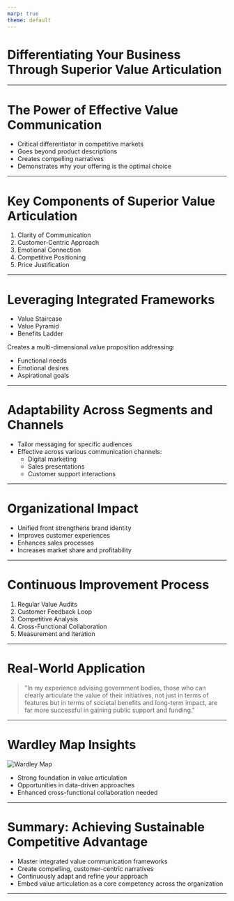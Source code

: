 ```yaml
---
marp: true
theme: default
---
```


# Differentiating Your Business Through Superior Value Articulation

---

# The Power of Effective Value Communication

- Critical differentiator in competitive markets
- Goes beyond product descriptions
- Creates compelling narratives
- Demonstrates why your offering is the optimal choice

---

# Key Components of Superior Value Articulation

1. Clarity of Communication
2. Customer-Centric Approach
3. Emotional Connection
4. Competitive Positioning
5. Price Justification

---

# Leveraging Integrated Frameworks

- Value Staircase
- Value Pyramid
- Benefits Ladder

Creates a multi-dimensional value proposition addressing:
- Functional needs
- Emotional desires
- Aspirational goals

---

# Adaptability Across Segments and Channels

- Tailor messaging for specific audiences
- Effective across various communication channels:
  - Digital marketing
  - Sales presentations
  - Customer support interactions

---

# Organizational Impact

- Unified front strengthens brand identity
- Improves customer experiences
- Enhances sales processes
- Increases market share and profitability

---

# Continuous Improvement Process

1. Regular Value Audits
2. Customer Feedback Loop
3. Competitive Analysis
4. Cross-Functional Collaboration
5. Measurement and Iteration

---

# Real-World Application

> "In my experience advising government bodies, those who can clearly articulate the value of their initiatives, not just in terms of features but in terms of societal benefits and long-term impact, are far more successful in gaining public support and funding."

---

# Wardley Map Insights

![Wardley Map](https://images.wardleymaps.ai/map_6db1fe5a-acdb-41c0-b273-daab99969ba5.png)

- Strong foundation in value articulation
- Opportunities in data-driven approaches
- Enhanced cross-functional collaboration needed

---

# Summary: Achieving Sustainable Competitive Advantage

- Master integrated value communication frameworks
- Create compelling, customer-centric narratives
- Continuously adapt and refine your approach
- Embed value articulation as a core competency across the organization

---